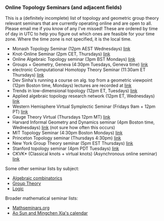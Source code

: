 ### Online Topology Seminars (and adjacent fields)

This is a (definitely incomplete) list of topology and geometric group theory relevant seminars that are currently operating online and are open to all.
Please email me if you know of any I've missed!
These are ordered by time of day in UTC to help you figure out which ones are feasible for your time zone.
Where the time zone is not specified, it is the local time.

- Monash Topology Seminar (12pm AEST Wednesdays) [link](https://calendar.google.com/calendar/embed?src=jmo2uig3blsmgsqos8ligtqcd0@group.calendar.google.com&ctz=Australia/Hobart)
- Knot-Online Seminar (2pm CET, Thursdays) [link](https://lrobert.perso.math.cnrs.fr/kos.html)
- Online Algebraic Topology seminar (3pm BST Mondays) [link](https://sites.google.com/view/nialltaggartmath/oats)
- Groups + Geometry, Geneva (4:30pm Tuesdays, Geneva time) [link](https://www.unige.ch/math/fr/annonces/groupes-geometrie/)
- electronic Computational Homotopy Theory Seminar (11:30am ET Thursdays) [link](https://s.wayne.edu/isaksen/echt/)
- Dev Sinha's running a course on alg. top from a geometric viewpoint (12pm Boston time, Mondays) lectures are recorded at [link](https://www.youtube.com/channel/UCTiU-NgTv9VgzN5Vie6JL-Q)
- Trends in low-dimensional topology (12pm ET, Tuesdays) [link](https://sites.google.com/bc.edu/virtualtopology/trends-in-ldt)
- Applied algebraic topology research network (12pm ET, Wednesdays) [link](https://topology.ima.umn.edu/seminars)
- Western Hemisphere Virtual Symplectic Seminar (Fridays 9am + 12pm PT) [link](https://docs.google.com/document/d/1O_x9dLdmw9F4grTzCPLOKnGeuKeyW5B8ev4H6UxK7j0/edit?usp=sharing)
- Gauge Theory Virtual (Thursdays 12pm MT) [link](https://gaugetheoryvirtual.wordpress.com/seminar-page/)
- Harvard Informal Geometry and Dynamics seminar (4pm Boston time, Wednesdays) [link](http://people.math.harvard.edu/~yqzhang/sem/) (not sure how often this occurs)
- MIT Topology Seminar (4:30pm Boston Mondays) [link](https://math.mit.edu/topology/index.html)
- Princeton Topology seminar (Thursdays 4:30pm) [link](https://www.math.princeton.edu/events/seminars/topology-seminar)
- New York Group Theory seminar (5pm EST Thursdays) [link](https://sites.google.com/site/nygrouptheory/new-york-group-theory-seminar/spring-2020)
- Stanford topology seminar (4pm PDT Tuesdays) [link](https://mathematics.stanford.edu/events/topology)
- CKVK* (Classical knots + virtual knots) (Asynchronous online seminar) [link](https://u.osu.edu/ckvkastrks/)

Some other seminar lists by subject:
- [Algebraic combinatorics](http://dermenjian.com/seminars/)
- [Group Theory](https://nato.li/grouptheory)
- [Logic](http://miguelmath.com/webminars.html)

Broader mathematical seminar lists:
- [Mathseminars.org](https://mathseminars.org/)
- [Ao Sun and Mingchen Xia's calendar](http://math.mit.edu/~aosun/online_seminars.html)
